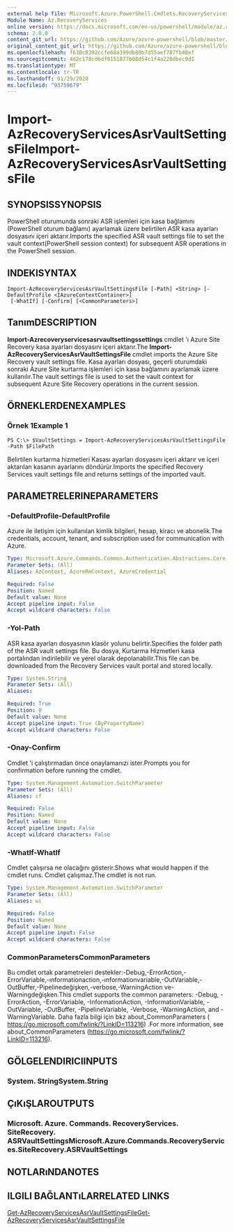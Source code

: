 ```yaml
---
external help file: Microsoft.Azure.PowerShell.Cmdlets.RecoveryServices.SiteRecovery.dll-Help.xml
Module Name: Az.RecoveryServices
online version: https://docs.microsoft.com/en-us/powershell/module/az.recoveryservices/import-azrecoveryservicesasrvaultsettingsfile
schema: 2.0.0
content_git_url: https://github.com/Azure/azure-powershell/blob/master/src/RecoveryServices/RecoveryServices/help/Import-AzRecoveryServicesAsrVaultSettingsFile.md
original_content_git_url: https://github.com/Azure/azure-powershell/blob/master/src/RecoveryServices/RecoveryServices/help/Import-AzRecoveryServicesAsrVaultSettingsFile.md
ms.openlocfilehash: f630c8392ccfe68a399db80b7d55aef787fb48ef
ms.sourcegitcommit: 4d2c178cd6df9151877b08d54c1f4a228dbec9d1
ms.translationtype: MT
ms.contentlocale: tr-TR
ms.lasthandoff: 01/29/2020
ms.locfileid: "93759679"
---
```

# <span data-ttu-id="65cc8-101">Import-AzRecoveryServicesAsrVaultSettingsFile</span><span class="sxs-lookup"><span data-stu-id="65cc8-101">Import-AzRecoveryServicesAsrVaultSettingsFile</span></span>

## <span data-ttu-id="65cc8-102">SYNOPSIS</span><span class="sxs-lookup"><span data-stu-id="65cc8-102">SYNOPSIS</span></span>
<span data-ttu-id="65cc8-103">PowerShell oturumunda sonraki ASR işlemleri için kasa bağlamını (PowerShell oturum bağlamı) ayarlamak üzere belirtilen ASR kasa ayarları dosyasını içeri aktarır.</span><span class="sxs-lookup"><span data-stu-id="65cc8-103">Imports the specified ASR vault settings file to set the vault context(PowerShell session context) for subsequent ASR operations in the PowerShell session.</span></span> 

## <span data-ttu-id="65cc8-104">INDEKI</span><span class="sxs-lookup"><span data-stu-id="65cc8-104">SYNTAX</span></span>

```
Import-AzRecoveryServicesAsrVaultSettingsFile [-Path] <String> [-DefaultProfile <IAzureContextContainer>]
 [-WhatIf] [-Confirm] [<CommonParameters>]
```

## <span data-ttu-id="65cc8-105">Tanım</span><span class="sxs-lookup"><span data-stu-id="65cc8-105">DESCRIPTION</span></span>
<span data-ttu-id="65cc8-106">**Import-Azrecoveryservicesasrvaultsettingssettings** cmdlet 'ı Azure Site Recovery kasa ayarları dosyasını içeri aktarır.</span><span class="sxs-lookup"><span data-stu-id="65cc8-106">The **Import-AzRecoveryServicesAsrVaultSettingsFile** cmdlet imports the Azure Site Recovery vault settings file.</span></span> <span data-ttu-id="65cc8-107">Kasa ayarları dosyası, geçerli oturumdaki sonraki Azure Site kurtarma işlemleri için kasa bağlamını ayarlamak üzere kullanılır.</span><span class="sxs-lookup"><span data-stu-id="65cc8-107">The vault settings file is used to set the vault context for subsequent Azure Site Recovery operations in the current session.</span></span>

## <span data-ttu-id="65cc8-108">ÖRNEKLERDEN</span><span class="sxs-lookup"><span data-stu-id="65cc8-108">EXAMPLES</span></span>

### <span data-ttu-id="65cc8-109">Örnek 1</span><span class="sxs-lookup"><span data-stu-id="65cc8-109">Example 1</span></span>
```
PS C:\> $VaultSettings = Import-AzRecoveryServicesAsrVaultSettingsFile -Path $FilePath
```

<span data-ttu-id="65cc8-110">Belirtilen kurtarma hizmetleri Kasası ayarları dosyasını içeri aktarır ve içeri aktarılan kasanın ayarlarını döndürür.</span><span class="sxs-lookup"><span data-stu-id="65cc8-110">Imports the specified Recovery Services vault settings file and returns settings of the imported vault.</span></span>

## <span data-ttu-id="65cc8-111">PARAMETRELERINE</span><span class="sxs-lookup"><span data-stu-id="65cc8-111">PARAMETERS</span></span>

### <span data-ttu-id="65cc8-112">-DefaultProfile</span><span class="sxs-lookup"><span data-stu-id="65cc8-112">-DefaultProfile</span></span>
<span data-ttu-id="65cc8-113">Azure ile iletişim için kullanılan kimlik bilgileri, hesap, kiracı ve abonelik.</span><span class="sxs-lookup"><span data-stu-id="65cc8-113">The credentials, account, tenant, and subscription used for communication with Azure.</span></span>


```yaml
Type: Microsoft.Azure.Commands.Common.Authentication.Abstractions.Core.IAzureContextContainer
Parameter Sets: (All)
Aliases: AzContext, AzureRmContext, AzureCredential

Required: False
Position: Named
Default value: None
Accept pipeline input: False
Accept wildcard characters: False
```

### <span data-ttu-id="65cc8-114">-Yol</span><span class="sxs-lookup"><span data-stu-id="65cc8-114">-Path</span></span>
<span data-ttu-id="65cc8-115">ASR kasa ayarları dosyasının klasör yolunu belirtir.</span><span class="sxs-lookup"><span data-stu-id="65cc8-115">Specifies the folder path of the ASR vault settings file.</span></span>
<span data-ttu-id="65cc8-116">Bu dosya, Kurtarma Hizmetleri kasa portalından indirilebilir ve yerel olarak depolanabilir.</span><span class="sxs-lookup"><span data-stu-id="65cc8-116">This file can be downloaded from the Recovery Services vault portal and stored locally.</span></span>

```yaml
Type: System.String
Parameter Sets: (All)
Aliases:

Required: True
Position: 0
Default value: None
Accept pipeline input: True (ByPropertyName)
Accept wildcard characters: False
```

### <span data-ttu-id="65cc8-117">-Onay</span><span class="sxs-lookup"><span data-stu-id="65cc8-117">-Confirm</span></span>
<span data-ttu-id="65cc8-118">Cmdlet 'i çalıştırmadan önce onaylamanızı ister.</span><span class="sxs-lookup"><span data-stu-id="65cc8-118">Prompts you for confirmation before running the cmdlet.</span></span>

```yaml
Type: System.Management.Automation.SwitchParameter
Parameter Sets: (All)
Aliases: cf

Required: False
Position: Named
Default value: None
Accept pipeline input: False
Accept wildcard characters: False
```

### <span data-ttu-id="65cc8-119">-WhatIf</span><span class="sxs-lookup"><span data-stu-id="65cc8-119">-WhatIf</span></span>
<span data-ttu-id="65cc8-120">Cmdlet çalışırsa ne olacağını gösterir.</span><span class="sxs-lookup"><span data-stu-id="65cc8-120">Shows what would happen if the cmdlet runs.</span></span> <span data-ttu-id="65cc8-121">Cmdlet çalışmaz.</span><span class="sxs-lookup"><span data-stu-id="65cc8-121">The cmdlet is not run.</span></span>

```yaml
Type: System.Management.Automation.SwitchParameter
Parameter Sets: (All)
Aliases: wi

Required: False
Position: Named
Default value: None
Accept pipeline input: False
Accept wildcard characters: False
```

### <span data-ttu-id="65cc8-122">CommonParameters</span><span class="sxs-lookup"><span data-stu-id="65cc8-122">CommonParameters</span></span>
<span data-ttu-id="65cc8-123">Bu cmdlet ortak parametreleri destekler:-Debug,-ErrorAction,-ErrorVariable,-ınformationaction,-ınformationvariable,-OutVariable,-OutBuffer,-Pipelinedeğişken,-verbose,-WarningAction ve-Warningdeğişken.</span><span class="sxs-lookup"><span data-stu-id="65cc8-123">This cmdlet supports the common parameters: -Debug, -ErrorAction, -ErrorVariable, -InformationAction, -InformationVariable, -OutVariable, -OutBuffer, -PipelineVariable, -Verbose, -WarningAction, and -WarningVariable.</span></span> <span data-ttu-id="65cc8-124">Daha fazla bilgi için bkz about_CommonParameters ( https://go.microsoft.com/fwlink/?LinkID=113216) .</span><span class="sxs-lookup"><span data-stu-id="65cc8-124">For more information, see about_CommonParameters (https://go.microsoft.com/fwlink/?LinkID=113216).</span></span>

## <span data-ttu-id="65cc8-125">GÖLGELENDIRICI</span><span class="sxs-lookup"><span data-stu-id="65cc8-125">INPUTS</span></span>

### <span data-ttu-id="65cc8-126">System. String</span><span class="sxs-lookup"><span data-stu-id="65cc8-126">System.String</span></span>

## <span data-ttu-id="65cc8-127">ÇıKıŞLAR</span><span class="sxs-lookup"><span data-stu-id="65cc8-127">OUTPUTS</span></span>

### <span data-ttu-id="65cc8-128">Microsoft. Azure. Commands. RecoveryServices. SiteRecovery. ASRVaultSettings</span><span class="sxs-lookup"><span data-stu-id="65cc8-128">Microsoft.Azure.Commands.RecoveryServices.SiteRecovery.ASRVaultSettings</span></span>

## <span data-ttu-id="65cc8-129">NOTLARıNDA</span><span class="sxs-lookup"><span data-stu-id="65cc8-129">NOTES</span></span>

## <span data-ttu-id="65cc8-130">ILGILI BAĞLANTıLAR</span><span class="sxs-lookup"><span data-stu-id="65cc8-130">RELATED LINKS</span></span>

[<span data-ttu-id="65cc8-131">Get-AzRecoveryServicesAsrVaultSettingsFile</span><span class="sxs-lookup"><span data-stu-id="65cc8-131">Get-AzRecoveryServicesAsrVaultSettingsFile</span></span>](./Get-AzRecoveryServicesAsrVaultSettingsFile.md)
